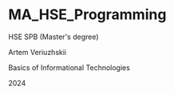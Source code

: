 # MA_HSE_Programming

HSE SPB (Master's degree)

Artem Veriuzhskii

Basics of Informational Technologies 

2024
